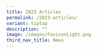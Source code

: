 ```yaml
---
title: 2023 Articles
permalink: /2023-articles/
variant: tiptap
description: ""
image: /images/FaviconLight.png
third_nav_title: News
---
```

